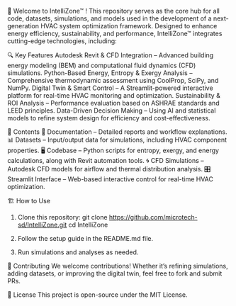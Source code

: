 🚀 Welcome to IntelliZone™ ! This repository serves as the core hub for all code, datasets, simulations, and models used in the development of a next-generation HVAC system optimization framework. Designed to enhance energy efficiency, sustainability, and performance, IntelliZone™ integrates cutting-edge technologies, including:

🔍 Key Features
Autodesk Revit & CFD Integration – Advanced building energy modeling (BEM) and computational fluid dynamics (CFD) simulations.
Python-Based Energy, Entropy & Exergy Analysis – Comprehensive thermodynamic assessment using CoolProp, SciPy, and NumPy.
Digital Twin & Smart Control – A Streamlit-powered interactive platform for real-time HVAC monitoring and optimization.
Sustainability & ROI Analysis – Performance evaluation based on ASHRAE standards and LEED principles.
Data-Driven Decision Making – Using AI and statistical models to refine system design for efficiency and cost-effectiveness.

📂 Contents
📜 Documentation – Detailed reports and workflow explanations.
📊 Datasets – Input/output data for simulations, including HVAC component properties.
🖥️ Codebase – Python scripts for entropy, exergy, and energy calculations, along with Revit automation tools.
🌀 CFD Simulations – Autodesk CFD models for airflow and thermal distribution analysis.
🎛️ Streamlit Interface – Web-based interactive control for real-time HVAC optimization.


🏗 How to Use
1. Clone this repository:
git clone https://github.com/microtech-sd/IntelliZone.git
cd IntelliZone


2. Follow the setup guide in the README.md file.

3. Run simulations and analyses as needed.


📢 Contributing
We welcome contributions! Whether it’s refining simulations, adding datasets, or improving the digital twin, feel free to fork and submit PRs.

📄 License
This project is open-source under the MIT License.
